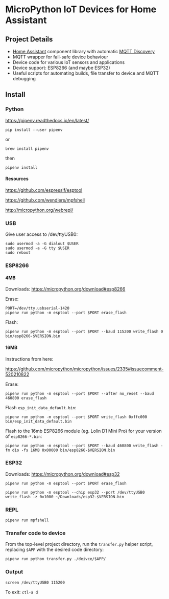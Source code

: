 # MicroPython IoT Devices for Home Assistant

## Project Details

- [Home Assistant](https://www.home-assistant.io) component library with automatic [MQTT Discovery](https://www.home-assistant.io/docs/mqtt/discovery)
- MQTT wrapper for fail-safe device behaviour
- Device code for various IoT sensors and applications
- Device support: ESP8266 (and maybe ESP32)
- Useful scripts for automating builds, file transfer to device and MQTT debugging

## Install

### Python

https://pipenv.readthedocs.io/en/latest/

    pip install --user pipenv
    
or

    brew install pipenv

then

    pipenv install

#### Resources

https://github.com/espressif/esptool

https://github.com/wendlers/mpfshell

http://micropython.org/webrepl/

### USB

Give user access to /dev/ttyUSB0:

    sudo usermod -a -G dialout $USER
    sudo usermod -a -G tty $USER
    sudo reboot

### ESP8266

#### 4MB

Downloads: https://micropython.org/download#esp8266

Erase:

    PORT=/dev/tty.usbserial-1420
    pipenv run python -m esptool --port $PORT erase_flash

Flash:

    pipenv run python -m esptool --port $PORT --baud 115200 write_flash 0 bin/esp8266-$VERSION.bin

#### 16MB

Instructions from here:

https://github.com/micropython/micropython/issues/2335#issuecomment-520210822

Erase:

    pipenv run python -m esptool --port $PORT --after no_reset --baud 460800 erase_flash

Flash `esp_init_data_default.bin`:

    pipenv run python -m esptool --port $PORT write_flash 0xffc000 bin/esp_init_data_default.bin

Flash to the 16mb ESP8266 module (eg. Lolin D1 Mini Pro) for your version of `esp8266-*.bin`:

    pipenv run python -m esptool --port $PORT --baud 460800 write_flash -fm dio -fs 16MB 0x00000 bin/esp8266-$VERSION.bin

### ESP32

Downloads: https://micropython.org/download#esp32

    pipenv run python -m esptool --port $PORT erase_flash

    pipenv run python -m esptool --chip esp32 --port /dev/ttyUSB0 write_flash -z 0x1000 ~/Downloads/esp32-$VERSION.bin

### REPL

    pipenv run mpfshell
    
### Transfer code to device

From the top-level project directory, run the `transfer.py` helper script, replacing `$APP` with the desired code directory:

    pipenv run python transfer.py ./deivce/$APP/

### Output

    screen /dev/ttyUSB0 115200

To exit: `ctl-a d`
